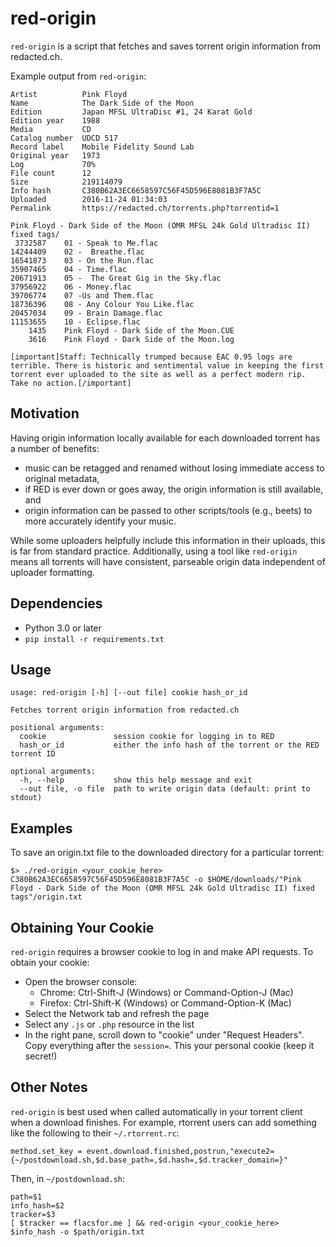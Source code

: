 red-origin
==========

`red-origin` is a script that fetches and saves torrent origin information from redacted.ch.

Example output from `red-origin`:

~~~
Artist          Pink Floyd
Name            The Dark Side of the Moon
Edition         Japan MFSL UltraDisc #1, 24 Karat Gold
Edition year    1988
Media           CD
Catalog number  UDCD 517
Record label    Mobile Fidelity Sound Lab
Original year   1973
Log             70%
File count      12
Size            219114079
Info hash       C380B62A3EC6658597C56F45D596E8081B3F7A5C
Uploaded        2016-11-24 01:34:03
Permalink       https://redacted.ch/torrents.php?torrentid=1

Pink Floyd - Dark Side of the Moon (OMR MFSL 24k Gold Ultradisc II) fixed tags/
 3732587    01 - Speak to Me.flac
14244409    02 -  Breathe.flac
16541873    03 - On the Run.flac
35907465    04 - Time.flac
20671913    05 -  The Great Gig in the Sky.flac
37956922    06 - Money.flac
39706774    07 -Us and Them.flac
18736396    08 - Any Colour You Like.flac
20457034    09 - Brain Damage.flac
11153655    10 - Eclipse.flac
    1435    Pink Floyd - Dark Side of the Moon.CUE
    3616    Pink Floyd - Dark Side of the Moon.log

[important]Staff: Technically trumped because EAC 0.95 logs are terrible. There is historic and sentimental value in keeping the first torrent ever uploaded to the site as well as a perfect modern rip. Take no action.[/important]
~~~

Motivation
----------

Having origin information locally available for each downloaded torrent has a number of benefits:
  * music can be retagged and renamed without losing immediate access to original metadata,
  * if RED is ever down or goes away, the origin information is still available, and
  * origin information can be passed to other scripts/tools (e.g., beets) to more accurately identify your music.

While some uploaders helpfully include this information in their uploads, this
is far from standard practice. Additionally, using a tool like `red-origin`
means all torrents will have consistent, parseable origin data independent of
uploader formatting.

Dependencies
------------

* Python 3.0 or later
* `pip install -r requirements.txt`

Usage
-----

~~~
usage: red-origin [-h] [--out file] cookie hash_or_id

Fetches torrent origin information from redacted.ch

positional arguments:
  cookie               session cookie for logging in to RED
  hash_or_id           either the info hash of the torrent or the RED torrent ID

optional arguments:
  -h, --help           show this help message and exit
  --out file, -o file  path to write origin data (default: print to stdout)
~~~

Examples
--------

To save an origin.txt file to the downloaded directory for a particular torrent:

    $> ./red-origin <your_cookie_here> C380B62A3EC6658597C56F45D596E8081B3F7A5C -o $HOME/downloads/"Pink Floyd - Dark Side of the Moon (OMR MFSL 24k Gold Ultradisc II) fixed tags"/origin.txt

Obtaining Your Cookie
---------------------
`red-origin` requires a browser cookie to log in and make API requests. To obtain your cookie:
* Open the browser console:
    * Chrome: Ctrl-Shift-J (Windows) or Command-Option-J (Mac)
    * Firefox: Ctrl-Shift-K (Windows) or Command-Option-K (Mac)
* Select the Network tab and refresh the page
* Select any `.js` or `.php` resource in the list
* In the right pane, scroll down to "cookie" under "Request Headers". Copy everything after the `session=`. This your personal cookie (keep it secret!)

Other Notes
-----------

`red-origin` is best used when called automatically in your torrent client when a download finishes. For example, rtorrent users can add something like the following to their `~/.rtorrent.rc`:

~~~
method.set_key = event.download.finished,postrun,"execute2={~/postdownload.sh,$d.base_path=,$d.hash=,$d.tracker_domain=}"
~~~

Then, in `~/postdownload.sh`:
~~~
path=$1
info_hash=$2
tracker=$3
[ $tracker == flacsfor.me ] && red-origin <your_cookie_here> $info_hash -o $path/origin.txt
~~~
